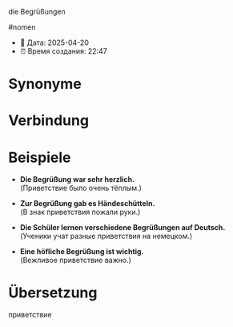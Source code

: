 die Begrüßungen

#nomen
- 📍 Дата: 2025-04-20
- ⏰ Время создания: 22:47
# Synonyme

# Verbindung 

# Beispiele
- **Die Begrüßung war sehr herzlich.**  
    (Приветствие было очень тёплым.)
    
- **Zur Begrüßung gab es Händeschütteln.**  
    (В знак приветствия пожали руки.)
    
- **Die Schüler lernen verschiedene Begrüßungen auf Deutsch.**  
    (Ученики учат разные приветствия на немецком.)
    
- **Eine höfliche Begrüßung ist wichtig.**  
    (Вежливое приветствие важно.)
# Übersetzung
приветствие